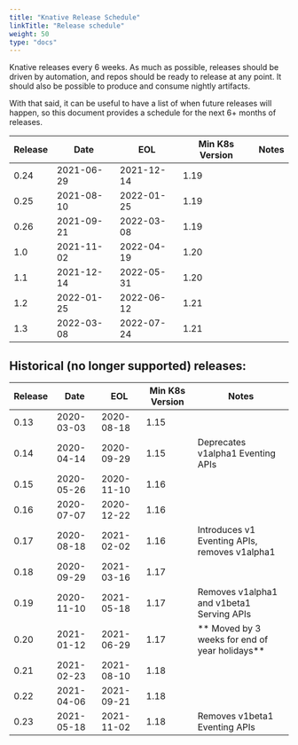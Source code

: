 ```yaml
---
title: "Knative Release Schedule"
linkTitle: "Release schedule"
weight: 50
type: "docs"
---
```


Knative releases every 6 weeks. As much as possible, releases should be driven by automation, and repos should be ready to release at any point. It should also be possible to produce and consume nightly artifacts.

With that said, it can be useful to have a list of when future releases will happen, so this document provides a schedule for the next 6+ months of releases.

| Release | Date       | EOL        | Min K8s Version | Notes                         |
| ------- | ---------- | ---------- | --------------- | ----------------------------- |
| 0.24    | 2021-06-29 | 2021-12-14 | 1.19            | |
| 0.25    | 2021-08-10 | 2022-01-25 | 1.19            | |
| 0.26    | 2021-09-21 | 2022-03-08 | 1.19            | |
| 1.0     | 2021-11-02 | 2022-04-19 | 1.20            | |
| 1.1     | 2021-12-14 | 2022-05-31 | 1.20            | |
| 1.2     | 2022-01-25 | 2022-06-12 | 1.21            | |
| 1.3     | 2022-03-08 | 2022-07-24 | 1.21            | |


## Historical (no longer supported) releases:

| Release | Date       | EOL        | Min K8s Version | Notes                    |
| ------- | ---------- | ---------- | --------------- | ------------------------ |
| 0.13    | 2020-03-03 | 2020-08-18 | 1.15            | |
| 0.14    | 2020-04-14 | 2020-09-29 | 1.15            | Deprecates v1alpha1 Eventing APIs |
| 0.15    | 2020-05-26 | 2020-11-10 | 1.16            | |
| 0.16    | 2020-07-07 | 2020-12-22 | 1.16            | |
| 0.17    | 2020-08-18 | 2021-02-02 | 1.16            | Introduces v1 Eventing APIs, removes v1alpha1 |
| 0.18    | 2020-09-29 | 2021-03-16 | 1.17            | |
| 0.19    | 2020-11-10 | 2021-05-18 | 1.17            | Removes v1alpha1 and v1beta1 Serving APIs |
| 0.20    | 2021-01-12 | 2021-06-29 | 1.17            | ** Moved by 3 weeks for end of year holidays** |
| 0.21    | 2021-02-23 | 2021-08-10 | 1.18            | |
| 0.22    | 2021-04-06 | 2021-09-21 | 1.18            | |
| 0.23    | 2021-05-18 | 2021-11-02 | 1.18            | Removes v1beta1 Eventing APIs |
